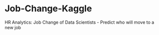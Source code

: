 # Job-Change-Kaggle
HR Analytics: Job Change of Data Scientists - Predict who will move to a new job
